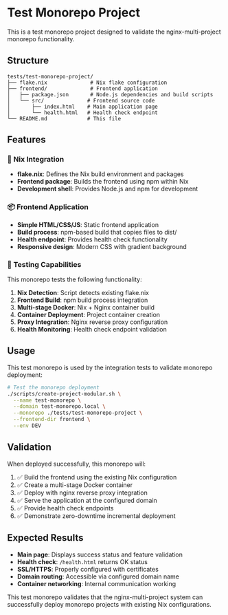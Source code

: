 # Test Monorepo Project

This is a test monorepo project designed to validate the nginx-multi-project monorepo functionality.

## Structure

```
tests/test-monorepo-project/
├── flake.nix              # Nix flake configuration
├── frontend/              # Frontend application
│   ├── package.json       # Node.js dependencies and build scripts  
│   └── src/              # Frontend source code
│       ├── index.html    # Main application page
│       └── health.html   # Health check endpoint
└── README.md             # This file
```

## Features

### 🔧 Nix Integration
- **flake.nix**: Defines the Nix build environment and packages
- **Frontend package**: Builds the frontend using npm within Nix
- **Development shell**: Provides Node.js and npm for development

### 📦 Frontend Application
- **Simple HTML/CSS/JS**: Static frontend application
- **Build process**: npm-based build that copies files to dist/
- **Health endpoint**: Provides health check functionality
- **Responsive design**: Modern CSS with gradient background

### 🧪 Testing Capabilities

This monorepo tests the following functionality:

1. **Nix Detection**: Script detects existing flake.nix
2. **Frontend Build**: npm build process integration
3. **Multi-stage Docker**: Nix + Nginx container build
4. **Container Deployment**: Project container creation
5. **Proxy Integration**: Nginx reverse proxy configuration
6. **Health Monitoring**: Health check endpoint validation

## Usage

This test monorepo is used by the integration tests to validate monorepo deployment:

```bash
# Test the monorepo deployment
./scripts/create-project-modular.sh \
  --name test-monorepo \
  --domain test-monorepo.local \
  --monorepo ./tests/test-monorepo-project \
  --frontend-dir frontend \
  --env DEV
```

## Validation

When deployed successfully, this monorepo will:

1. ✅ Build the frontend using the existing Nix configuration
2. ✅ Create a multi-stage Docker container
3. ✅ Deploy with nginx reverse proxy integration  
4. ✅ Serve the application at the configured domain
5. ✅ Provide health check endpoints
6. ✅ Demonstrate zero-downtime incremental deployment

## Expected Results

- **Main page**: Displays success status and feature validation
- **Health check**: `/health.html` returns OK status
- **SSL/HTTPS**: Properly configured with certificates
- **Domain routing**: Accessible via configured domain name
- **Container networking**: Internal communication working

This test monorepo validates that the nginx-multi-project system can successfully deploy monorepo projects with existing Nix configurations.
